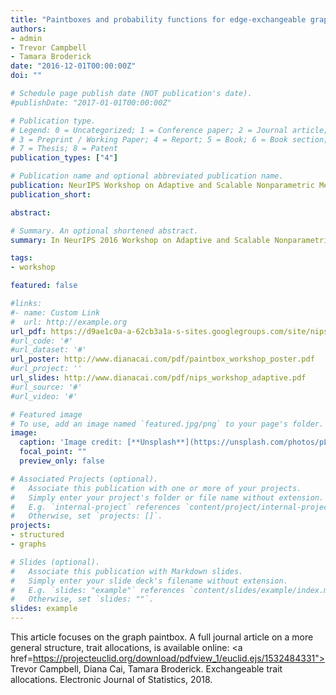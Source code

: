 ```yaml
---
title: "Paintboxes and probability functions for edge-exchangeable graphs"
authors:
- admin
- Trevor Campbell
- Tamara Broderick
date: "2016-12-01T00:00:00Z"
doi: ""

# Schedule page publish date (NOT publication's date).
#publishDate: "2017-01-01T00:00:00Z"

# Publication type.
# Legend: 0 = Uncategorized; 1 = Conference paper; 2 = Journal article;
# 3 = Preprint / Working Paper; 4 = Report; 5 = Book; 6 = Book section;
# 7 = Thesis; 8 = Patent
publication_types: ["4"]

# Publication name and optional abbreviated publication name.
publication: NeurIPS Workshop on Adaptive and Scalable Nonparametric Methods in Machine Learning <font color="purple">[Talk]</font>
publication_short:

abstract:

# Summary. An optional shortened abstract.
summary: In NeurIPS 2016 Workshop on Adaptive and Scalable Nonparametric Methods in Machine Learning

tags:
- workshop

featured: false

#links:
#- name: Custom Link
#  url: http://example.org
url_pdf: https://d9ae1c0a-a-62cb3a1a-s-sites.googlegroups.com/site/nips2016adaptive/17_paper.pdf
#url_code: '#'
#url_dataset: '#'
url_poster: http://www.dianacai.com/pdf/paintbox_workshop_poster.pdf
#url_project: ''
url_slides: http://www.dianacai.com/pdf/nips_workshop_adaptive.pdf
#url_source: '#'
#url_video: '#'

# Featured image
# To use, add an image named `featured.jpg/png` to your page's folder.
image:
  caption: 'Image credit: [**Unsplash**](https://unsplash.com/photos/pLCdAaMFLTE)'
  focal_point: ""
  preview_only: false

# Associated Projects (optional).
#   Associate this publication with one or more of your projects.
#   Simply enter your project's folder or file name without extension.
#   E.g. `internal-project` references `content/project/internal-project/index.md`.
#   Otherwise, set `projects: []`.
projects:
- structured
- graphs

# Slides (optional).
#   Associate this publication with Markdown slides.
#   Simply enter your slide deck's filename without extension.
#   E.g. `slides: "example"` references `content/slides/example/index.md`.
#   Otherwise, set `slides: ""`.
slides: example
---
```


This article focuses on the graph paintbox. A full journal article on a more
general structure, trait allocations, is available online:
<a
href=https://projecteuclid.org/download/pdfview_1/euclid.ejs/1532484331">
Trevor Campbell, Diana Cai, Tamara Broderick.
Exchangeable trait allocations. Electronic Journal of Statistics, 2018.</a>
